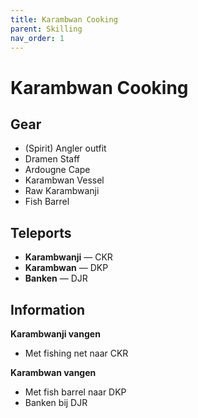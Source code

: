 ```yaml
---
title: Karambwan Cooking
parent: Skilling
nav_order: 1
---
```


# Karambwan Cooking

## Gear

- (Spirit) Angler outfit  
- Dramen Staff  
- Ardougne Cape  
- Karambwan Vessel  
- Raw Karambwanji  
- Fish Barrel

## Teleports

- **Karambwanji** — CKR  
- **Karambwan** — DKP  
- **Banken** — DJR  

## Information

**Karambwanji vangen**  
- Met fishing net naar CKR  

**Karambwan vangen**  
- Met fish barrel naar DKP  
- Banken bij DJR  
